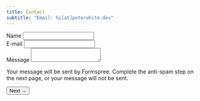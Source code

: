 ```yaml
---
title: Contact
subtitle: "Email: hi[at]peterwhite.dev"
---
```


<form class="w-full max-w-lg" method="post" action="https://formspree.io/hi@peterwhite.dev" id="contact-form">
  <div class="flex flex-wrap mb-6 -mx-3">
    <div class="w-full px-3 mb-6 md:mb-0">
      <label class="block mb-2 text-xs font-bold tracking-wide text-gray-700 uppercase" for="name">
        Name
      </label>
     <input class="block w-full px-4 py-3 mb-3 leading-tight text-gray-700 bg-gray-200 border border-gray-200 rounded appearance-none focus:outline-none focus:bg-white focus:border-gray-500" id="name" type="name" name="name" required>
    </div>
  </div>
  <div class="flex flex-wrap mb-6 -mx-3">
    <div class="w-full px-3">
      <label class="block mb-2 text-xs font-bold tracking-wide text-gray-700 uppercase" for="email">
        E-mail
      </label>
      <input class="block w-full px-4 py-3 mb-3 leading-tight text-gray-700 bg-gray-200 border border-gray-200 rounded appearance-none focus:outline-none focus:bg-white focus:border-gray-500" id="email" type="email" name="email" required>
    </div>
  </div>
  <div class="flex flex-wrap mb-6 -mx-3">
    <div class="w-full px-3">
      <label class="block mb-2 text-xs font-bold tracking-wide text-gray-700 uppercase" for="message">
        Message
      </label>
      <textarea class="block w-full h-48 px-4 py-3 mb-3 leading-tight text-gray-700 bg-gray-200 border border-gray-200 rounded appearance-none resize-none no-resize focus:outline-none focus:bg-white focus:border-gray-500" id="message" name="message" required></textarea>
	  <p class="text-xs italic text-gray-600">Your message will be sent by Formspree. Complete the anti-spam step on the next page, or your message will not be sent.</p>
    </div>
  </div>
  <input type="text" name="_gotcha" style="display: none;" class="contact-form__gotcha" val="">
  <div class="md:flex md:items-center">
    <div class="md:w-1/3">
      <button class="relative block w-full px-6 py-3 mt-4 text-base font-semibold leading-snug text-white transition duration-150 ease-in-out bg-gray-900 border border-transparent rounded-md shadow-md sm:mt-0 sm:h-auto sm:w-auto hover:bg-gray-800 focus:outline-none focus:bg-gray-800 hover:bg-gray-600" type="submit">
        Next →
      </button>
    </div>
    <div class="md:w-2/3"></div>
  </div>
</form>